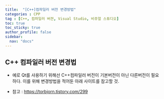 ```yaml
---
title:  "[C++]컴파일러 버전 변경방법"
categories : CPP
tag : [C++, 컴파일러 버젼, Visual Studio, 비쥬얼 스튜디오]
toc: true
toc_sticky: true
author_profile: false
sidebar:
  nav: "docs"
---
```



## C++ 컴파일러 버전 변경법

* 예로 Qt를 사용하기 위해선 C++컴파일러 버전이 기본버전이 아닌 다른버전이 필요하다.
  이를 위해 변경방법을 적어둔 아래 사이트를 참고할 것.

* 참고 : https://torbjorn.tistory.com/299

